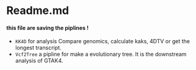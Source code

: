 # Readme.md
#### this file are saving the piplines !

- `KK4D` for analysis Compare genomics, calculate kaks, 4DTV or get the longest transcript.
- `Vcf2Tree` a pipline for make a evolutionary tree. It is the downstream analysis of GTAK4. 